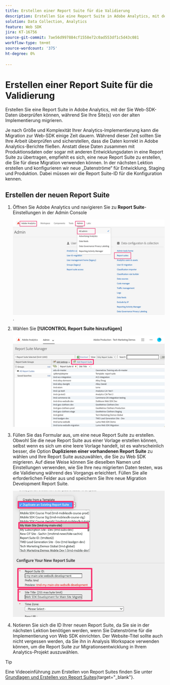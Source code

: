 ```yaml
---
title: Erstellen einer Report Suite für die Validierung
description: Erstellen Sie eine Report Suite in Adobe Analytics, mit der Sie Web-SDK-Daten überprüfen können, während Sie Ihre Site(s) von der alten Implementierung migrieren.
solution: Data Collection, Analytics
feature: Web SDK
jira: KT-16756
source-git-commit: 7ae56d997884cf1558e72c0ad553df1c5d43c081
workflow-type: tm+mt
source-wordcount: '375'
ht-degree: 0%

---
```


# Erstellen einer Report Suite für die Validierung

Erstellen Sie eine Report Suite in Adobe Analytics, mit der Sie Web-SDK-Daten überprüfen können, während Sie Ihre Site(s) von der alten Implementierung migrieren.

Je nach Größe und Komplexität Ihrer Analytics-Implementierung kann die Migration zur Web-SDK einige Zeit dauern. Während dieser Zeit sollten Sie Ihre Arbeit überprüfen und sicherstellen, dass die Daten korrekt in Adobe Analytics-Berichte fließen. Anstatt diese Daten zusammen mit Produktionsdaten oder sogar mit anderen Entwicklungsdaten in eine Report Suite zu übertragen, empfiehlt es sich, eine neue Report Suite zu erstellen, die Sie für diese Migration verwenden können. In der nächsten Lektion erstellen und konfigurieren wir neue „Datenströme“ für Entwicklung, Staging und Produktion. Dabei müssen wir die Report Suite-ID für die Konfiguration kennen.

## Erstellen der neuen Report Suite

1. Öffnen Sie Adobe Analytics und navigieren Sie zu **Report Suite**-Einstellungen in der Admin Console

   ![Admin Console &#x200B;](assets/aa-admin-console.jpg).

1. Wählen Sie **[!UICONTROL Report Suite hinzufügen]**

   ![Report Suite hinzufügen](assets/add-report-suite.jpg)

1. Füllen Sie das Formular aus, um eine neue Report Suite zu erstellen. Obwohl Sie die neue Report Suite aus einer Vorlage erstellen können, selbst wenn es sich um eine leere Vorlage handelt, ist es wahrscheinlich besser, die Option **Duplizieren einer vorhandenen Report Suite** zu wählen und Ihre Report Suite auszuwählen, die Sie zu Web SDK migrieren. Auf diese Weise können Sie dieselben Namen und Einstellungen verwenden, wie Sie Ihre neu migrierten Daten testen, was die Validierung während des Vorgangs erleichtert. Füllen Sie alle erforderlichen Felder aus und speichern Sie Ihre neue Migration Development Report Suite.

   ![Neue Report Suite zur Migrationsentwicklung](assets/new-websdk-validation-report-suite.jpg)

1. Notieren Sie sich die ID Ihrer neuen Report Suite, da Sie sie in der nächsten Lektion benötigen werden, wenn Sie Datenströme für die Implementierung von Web SDK einrichten. Der Website-Titel sollte auch nicht vergessen werden, da Sie ihn in Analysis Workspace verwenden können, um die Report Suite zur Migrationsentwicklung in Ihrem Analytics-Projekt auszuwählen.

>[!TIP]
>
>Eine Videoeinführung zum Erstellen von Report Suites finden Sie unter [Grundlagen und Erstellen von Report Suites](https://experienceleague.adobe.com/de/docs/analytics-learn/tutorials/intro-to-analytics/analytics-basics/understanding-and-creating-report-suites){target="_blank"}.


